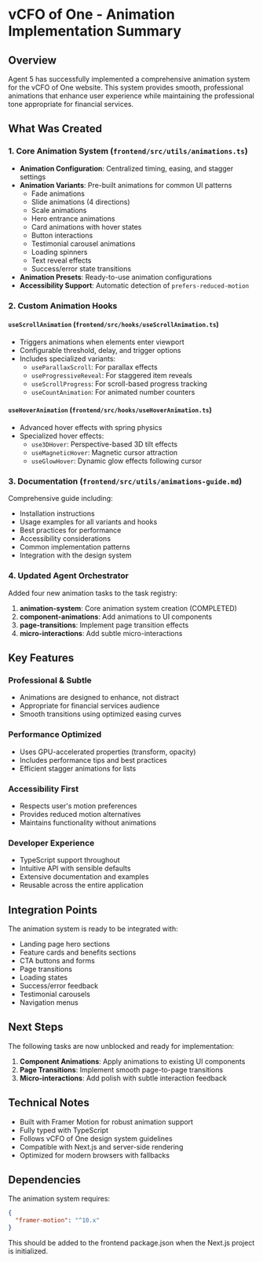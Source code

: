 # vCFO of One - Animation Implementation Summary

## Overview

Agent 5 has successfully implemented a comprehensive animation system for the vCFO of One website. This system provides smooth, professional animations that enhance user experience while maintaining the professional tone appropriate for financial services.

## What Was Created

### 1. Core Animation System (`frontend/src/utils/animations.ts`)

- **Animation Configuration**: Centralized timing, easing, and stagger settings
- **Animation Variants**: Pre-built animations for common UI patterns
  - Fade animations
  - Slide animations (4 directions)
  - Scale animations
  - Hero entrance animations
  - Card animations with hover states
  - Button interactions
  - Testimonial carousel animations
  - Loading spinners
  - Text reveal effects
  - Success/error state transitions
- **Animation Presets**: Ready-to-use animation configurations
- **Accessibility Support**: Automatic detection of `prefers-reduced-motion`

### 2. Custom Animation Hooks

#### `useScrollAnimation` (`frontend/src/hooks/useScrollAnimation.ts`)
- Triggers animations when elements enter viewport
- Configurable threshold, delay, and trigger options
- Includes specialized variants:
  - `useParallaxScroll`: For parallax effects
  - `useProgressiveReveal`: For staggered item reveals
  - `useScrollProgress`: For scroll-based progress tracking
  - `useCountAnimation`: For animated number counters

#### `useHoverAnimation` (`frontend/src/hooks/useHoverAnimation.ts`)
- Advanced hover effects with spring physics
- Specialized hover effects:
  - `use3DHover`: Perspective-based 3D tilt effects
  - `useMagneticHover`: Magnetic cursor attraction
  - `useGlowHover`: Dynamic glow effects following cursor

### 3. Documentation (`frontend/src/utils/animations-guide.md`)

Comprehensive guide including:
- Installation instructions
- Usage examples for all variants and hooks
- Best practices for performance
- Accessibility considerations
- Common implementation patterns
- Integration with the design system

### 4. Updated Agent Orchestrator

Added four new animation tasks to the task registry:
1. **animation-system**: Core animation system creation (COMPLETED)
2. **component-animations**: Add animations to UI components
3. **page-transitions**: Implement page transition effects
4. **micro-interactions**: Add subtle micro-interactions

## Key Features

### Professional & Subtle
- Animations are designed to enhance, not distract
- Appropriate for financial services audience
- Smooth transitions using optimized easing curves

### Performance Optimized
- Uses GPU-accelerated properties (transform, opacity)
- Includes performance tips and best practices
- Efficient stagger animations for lists

### Accessibility First
- Respects user's motion preferences
- Provides reduced motion alternatives
- Maintains functionality without animations

### Developer Experience
- TypeScript support throughout
- Intuitive API with sensible defaults
- Extensive documentation and examples
- Reusable across the entire application

## Integration Points

The animation system is ready to be integrated with:
- Landing page hero sections
- Feature cards and benefits sections
- CTA buttons and forms
- Page transitions
- Loading states
- Success/error feedback
- Testimonial carousels
- Navigation menus

## Next Steps

The following tasks are now unblocked and ready for implementation:
1. **Component Animations**: Apply animations to existing UI components
2. **Page Transitions**: Implement smooth page-to-page transitions
3. **Micro-interactions**: Add polish with subtle interaction feedback

## Technical Notes

- Built with Framer Motion for robust animation support
- Fully typed with TypeScript
- Follows vCFO of One design system guidelines
- Compatible with Next.js and server-side rendering
- Optimized for modern browsers with fallbacks

## Dependencies

The animation system requires:
```json
{
  "framer-motion": "^10.x"
}
```

This should be added to the frontend package.json when the Next.js project is initialized.